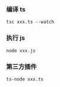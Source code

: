 ### 编译 ts

```
tsc xxx.ts --watch
```

### 执行 js

```
node xxx.js
```

### 第三方插件

```
ts-node xxx.ts
```
